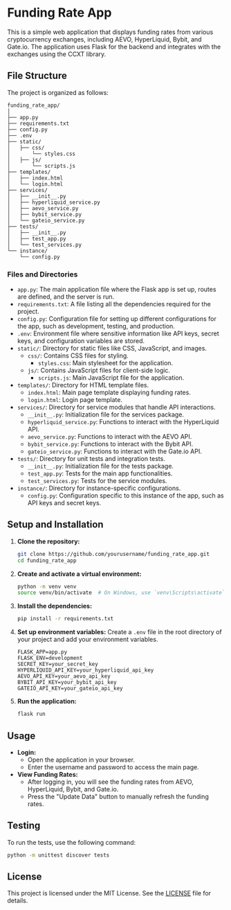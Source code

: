 
# Funding Rate App

This is a simple web application that displays funding rates from various cryptocurrency exchanges, including AEVO, HyperLiquid, Bybit, and Gate.io. The application uses Flask for the backend and integrates with the exchanges using the CCXT library.

## File Structure

The project is organized as follows:

```
funding_rate_app/
│
├── app.py
├── requirements.txt
├── config.py
├── .env
├── static/
│   ├── css/
│       └── styles.css
│   ├── js/
│       └── scripts.js
├── templates/
│   ├── index.html
│   └── login.html
├── services/
│   ├── __init__.py
│   ├── hyperliquid_service.py
│   ├── aevo_service.py
│   ├── bybit_service.py
│   └── gateio_service.py
├── tests/
│   ├── __init__.py
│   ├── test_app.py
│   └── test_services.py
└── instance/
    └── config.py
```

### Files and Directories

- `app.py`: The main application file where the Flask app is set up, routes are defined, and the server is run.
- `requirements.txt`: A file listing all the dependencies required for the project.
- `config.py`: Configuration file for setting up different configurations for the app, such as development, testing, and production.
- `.env`: Environment file where sensitive information like API keys, secret keys, and configuration variables are stored.
- `static/`: Directory for static files like CSS, JavaScript, and images.
  - `css/`: Contains CSS files for styling.
    - `styles.css`: Main stylesheet for the application.
  - `js/`: Contains JavaScript files for client-side logic.
    - `scripts.js`: Main JavaScript file for the application.
- `templates/`: Directory for HTML template files.
  - `index.html`: Main page template displaying funding rates.
  - `login.html`: Login page template.
- `services/`: Directory for service modules that handle API interactions.
  - `__init__.py`: Initialization file for the services package.
  - `hyperliquid_service.py`: Functions to interact with the HyperLiquid API.
  - `aevo_service.py`: Functions to interact with the AEVO API.
  - `bybit_service.py`: Functions to interact with the Bybit API.
  - `gateio_service.py`: Functions to interact with the Gate.io API.
- `tests/`: Directory for unit tests and integration tests.
  - `__init__.py`: Initialization file for the tests package.
  - `test_app.py`: Tests for the main app functionalities.
  - `test_services.py`: Tests for the service modules.
- `instance/`: Directory for instance-specific configurations.
  - `config.py`: Configuration specific to this instance of the app, such as API keys and secret keys.

## Setup and Installation

1. **Clone the repository:**
   ```sh
   git clone https://github.com/yourusername/funding_rate_app.git
   cd funding_rate_app
   ```

2. **Create and activate a virtual environment:**
   ```sh
   python -m venv venv
   source venv/bin/activate  # On Windows, use `venv\Scripts\activate`
   ```

3. **Install the dependencies:**
   ```sh
   pip install -r requirements.txt
   ```

4. **Set up environment variables:**
   Create a `.env` file in the root directory of your project and add your environment variables.
   ```plaintext
   FLASK_APP=app.py
   FLASK_ENV=development
   SECRET_KEY=your_secret_key
   HYPERLIQUID_API_KEY=your_hyperliquid_api_key
   AEVO_API_KEY=your_aevo_api_key
   BYBIT_API_KEY=your_bybit_api_key
   GATEIO_API_KEY=your_gateio_api_key
   ```

5. **Run the application:**
   ```sh
   flask run
   ```

## Usage

- **Login:**
  - Open the application in your browser.
  - Enter the username and password to access the main page.
- **View Funding Rates:**
  - After logging in, you will see the funding rates from AEVO, HyperLiquid, Bybit, and Gate.io.
  - Press the "Update Data" button to manually refresh the funding rates.

## Testing

To run the tests, use the following command:
```sh
python -m unittest discover tests
```

## License

This project is licensed under the MIT License. See the [LICENSE](LICENSE) file for details.

```
